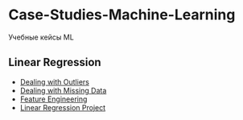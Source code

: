# Case-Studies-Machine-Learning
Учебные кейсы ML

## Linear Regression
- [Dealing with Outliers]()
- [Dealing with Missing Data]()
- [Feature Engineering]()
- [Linear Regression Project]()
